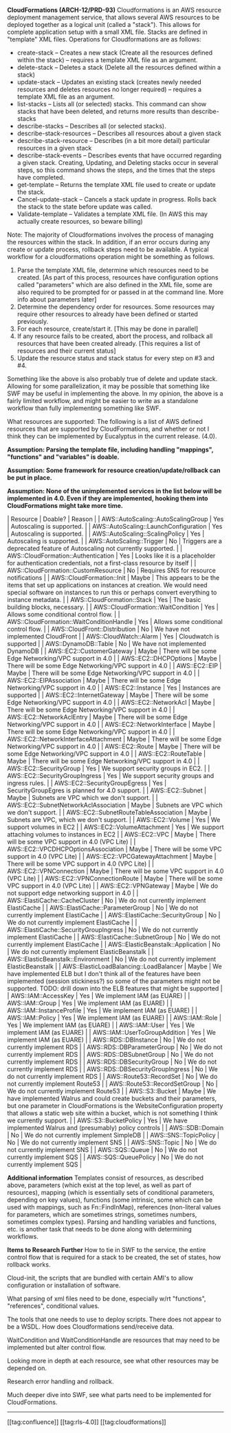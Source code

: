  **CloudFormations (ARCH-12/PRD-93)** Cloudformations is an AWS resource deployment management service, that allows several AWS resources to be deployed together as a logical unit (called a "stack"). This allows for complete application setup with a small XML file. Stacks are defined in "template" XML files. Operations for Cloudformations are as follows:


* create-stack – Creates a new stack (Create all the resources defined within the stack) – requires a template XML file as an argument.
* delete-stack – Deletes a stack (Delete all the resources defined within a stack)
* update-stack – Updates an existing stack (creates newly needed resources and deletes resources no longer required) – requires a template XML file as an argument.
* list-stacks – Lists all (or selected) stacks. This command can show stacks that have been deleted, and returns more results than describe-stacks
* describe-stacks – Describes all (or selected stacks).
* describe-stack-resources – Describes all resources about a given stack
* describe-stack-resource – Describes (in a bit more detail) particular resources in a given stack
* describe-stack-events – Describes events that have occurred regarding a given stack. Creating, Updating, and Deleting stacks occur in several steps, so this command shows the steps, and the times that the steps have completed.
* get-template – Returns the template XML file used to create or update the stack.
* Cancel-update-stack – Cancels a stack update in progress. Rolls back the stack to the state before update was called.
* Validate-template – Validates a template XML file. (In AWS this may actually create resources, so beware billing)

Note: The majority of Cloudformations involves the process of managing the resources within the stack. In addition, if an error occurs during any create or update process, rollback steps need to be available. A typical workflow for a cloudformations operation might be something as follows.


1. Parse the template XML file, determine which resources need to be created. \[As part of this process, resources have configuration options called "parameters" which are also defined in the XML file, some are also required to be prompted for or passed in at the command line. More info about parameters later]
1. Determine the dependency order for resources. Some resources may require other resources to already have been defined or started previously.
1. For each resource, create/start it. \[This may be done in parallel]
1. If any resource fails to be created, abort the process, and rollback all resources that have been created already. \[This requires a list of resources and their current status]
1. Update the resource status and stack status for every step on #3 and #4.

Something like the above is also probably true of delete and update stack. Allowing for some parallelization, it may be possible that something like SWF may be useful in implementing the above. In my opinion, the above is a fairly limited workflow, and might be easier to write as a standalone workflow than fully implementing something like SWF. 

 What resources are supported: The following is a list of AWS defined resources that are supported by CloudFormations, and whether or not I think they can be implemented by Eucalyptus in the current release. (4.0). 

 **Assumption: Parsing the template file, including handling "mappings", "functions" and "variables" is doable.** 

 **Assumption: Some framework for resource creation/update/rollback can be put in place.** 

 **Assumption: None of the unimplemented services in the list below will be implemented in 4.0. Even if they are implemented, hooking them into CloudFormations might take more time.** 



| Resource | Doable? | Reason | 
| AWS::AutoScaling::AutoScalingGroup | Yes | Autoscaling is supported. | 
| AWS::AutoScaling::LaunchConfiguration | Yes | Autoscaling is supported. | 
| AWS::AutoScaling::ScalingPolicy | Yes | Autoscaling is supported. | 
| AWS::AutoScaling::Trigger | No | Triggers are a deprecated feature of Autoscaling not currently supported. | 
| AWS::CloudFormation::Authentication | Yes | Looks like it is a placeholder for authentication credentials, not a first-class resource by itself | 
| AWS::CloudFormation::CustomResource | No | Requires SNS for resource notifications | 
| AWS::CloudFormation::Init | Maybe | This appears to be the items that set up applications on instances at creation. We would need special software on instances to run this or perhaps convert everything to instance metadata. | 
| AWS::CloudFormation::Stack | Yes | The basic building blocks, necessary. | 
| AWS::CloudFormation::WaitCondition | Yes | Allows some conditional control flow. | 
| AWS::CloudFormation::WaitConditionHandle | Yes | Allows some conditional control flow. | 
| AWS::CloudFront::Distribution | No | We have not implemented CloudFront | 
| AWS::CloudWatch::Alarm | Yes | Cloudwatch is supported | 
| AWS::DynamoDB::Table | No | We have not implemented DynamoDB | 
| AWS::EC2::CustomerGateway | Maybe | There will be some Edge Networking/VPC support in 4.0 | 
| AWS::EC2::DHCPOptions | Maybe | There will be some Edge Networking/VPC support in 4.0 | 
| AWS::EC2::EIP | Maybe | There will be some Edge Networking/VPC support in 4.0 | 
| AWS::EC2::EIPAssociation | Maybe | There will be some Edge Networking/VPC support in 4.0 | 
| AWS::EC2::Instance | Yes | Instances are supported | 
| AWS::EC2::InternetGateway | Maybe | There will be some Edge Networking/VPC support in 4.0 | 
| AWS::EC2::NetworkAcl | Maybe | There will be some Edge Networking/VPC support in 4.0 | 
| AWS::EC2::NetworkAclEntry | Maybe | There will be some Edge Networking/VPC support in 4.0 | 
| AWS::EC2::NetworkInterface | Maybe | There will be some Edge Networking/VPC support in 4.0 | 
| AWS::EC2::NetworkInterfaceAttachment | Maybe | There will be some Edge Networking/VPC support in 4.0 | 
| AWS::EC2::Route | Maybe | There will be some Edge Networking/VPC support in 4.0 | 
| AWS::EC2::RouteTable | Maybe | There will be some Edge Networking/VPC support in 4.0 | 
| AWS::EC2::SecurityGroup | Yes | We support security groups in EC2. | 
| AWS::EC2::SecurityGroupIngress | Yes | We support security groups and ingress rules. | 
| AWS::EC2::SecurityGroupEgress | Yes | SecurityGroupEgres is planned for 4.0 support. | 
| AWS::EC2::Subnet | Maybe | Subnets are VPC which we don't support. | 
| AWS::EC2::SubnetNetworkAclAssociation | Maybe | Subnets are VPC which we don't support. | 
| AWS::EC2::SubnetRouteTableAssociation | Maybe | Subnets are VPC, which we don't support. | 
| AWS::EC2::Volume | Yes | We support volumes in EC2 | 
| AWS::EC2::VolumeAttachment | Yes | We support attaching volumes to instances in EC2 | 
| AWS::EC2::VPC | Maybe | There will be some VPC support in 4.0 (VPC Lite) | 
| AWS::EC2::VPCDHCPOptionsAssociation | Maybe | There will be some VPC support in 4.0 (VPC Lite) | 
| AWS::EC2::VPCGatewayAttachment | Maybe | There will be some VPC support in 4.0 (VPC Lite) | 
| AWS::EC2::VPNConnection | Maybe | There will be some VPC support in 4.0 (VPC Lite) | 
| AWS::EC2::VPNConnectionRoute | Maybe | There will be some VPC support in 4.0 (VPC Lite) | 
| AWS::EC2::VPNGateway | Maybe | We do not support edge networking support in 4.0 | 
| AWS::ElastiCache::CacheCluster | No | We do not currently implement ElastiCache | 
| AWS::ElastiCache::ParameterGroup | No | We do not currently implement ElastiCache | 
| AWS::ElastiCache::SecurityGroup | No | We do not currently implement ElastiCache | 
| AWS::ElastiCache::SecurityGroupIngress | No | We do not currently implement ElastiCache | 
| AWS::ElastiCache::SubnetGroup | No | We do not currently implement ElastiCache | 
| AWS::ElasticBeanstalk::Application | No | We do not currently implement ElasticBeanstalk | 
| AWS::ElasticBeanstalk::Environment | No | We do not currently implement ElasticBeanstalk | 
| AWS::ElasticLoadBalancing::LoadBalancer | Maybe | We have implemented ELB but I don't think all of the features have been implemented (session stickiness?) so some of the parameters might not be supported. TODO: drill down into the ELB features that might be supported | 
| AWS::IAM::AccessKey | Yes | We implement IAM (as EUARE) | 
| AWS::IAM::Group | Yes | We implement IAM (as EUARE) | 
| AWS::IAM::InstanceProfile | Yes | We implement IAM (as EUARE) | 
| AWS::IAM::Policy | Yes | We implement IAM (as EUARE) | 
| AWS::IAM::Role | Yes | We implement IAM (as EUARE) | 
| AWS::IAM::User | Yes | We implement IAM (as EUARE) | 
| AWS::IAM::UserToGroupAddition | Yes | We implement IAM (as EUARE) | 
| AWS::RDS::DBInstance | No | We do not currently implement RDS | 
| AWS::RDS::DBParameterGroup | No | We do not currently implement RDS | 
| AWS::RDS::DBSubnetGroup | No | We do not currently implement RDS | 
| AWS::RDS::DBSecurityGroup | No | We do not currently implement RDS | 
| AWS::RDS::DBSecurityGroupIngress | No | We do not currently implement RDS | 
| AWS::Route53::RecordSet | No | We do not currently implement Route53 | 
| AWS::Route53::RecordSetGroup | No | We do not currently implement Route53 | 
| AWS::S3::Bucket | Maybe | We have implemented Walrus and could create buckets and their parameters, but one parameter in CloudFormations is the WebsiteConfiguration property that allows a static web site within a bucket, which is not something I think we currently support. | 
| AWS::S3::BucketPolicy | Yes | We have implemented Walrus and (presumably) policy controls | 
| AWS::SDB::Domain | No | We do not currently implement SimpleDB | 
| AWS::SNS::TopicPolicy | No | We do not currently implement SNS | 
| AWS::SNS::Topic | No | We do not currently implement SNS | 
| AWS::SQS::Queue | No | We do not currently implement SQS | 
| AWS::SQS::QueuePolicy | No | We do not currently implement SQS | 



 **Additional information** Templates consist of resources, as described above, parameters (which exist at the top level, as well as part of resources), mapping (which is essentially sets of conditional parameters, depending on key values), functions (some intrinsic, some which can be used with mappings, such as Fn::FindInMap), references (non-literal values for parameters, which are sometimes strings, sometimes numbers, sometimes complex types). Parsing and handling variables and functions, etc. is another task that needs to be done along with determining workflows.

 **Items to Research Further** How to tie in SWF to the service, the entire control flow that is required for a stack to be created, the set of states, how rollback works.

 Cloud-init, the scripts that are bundled with certain AMI's to allow configuration or installation of software.

 What parsing of xml files need to be done, especially w/rt "functions", "references", conditional values.

 The tools that one needs to use to deploy scripts. There does not appear to be a WSDL. How does Cloudformations send/receive data.

 WaitCondition and WaitConditionHandle are resources that may need to be implemented but alter control flow.

 Looking more in depth at each resource, see what other resources may be depended on.

 Research error handling and rollback.

 Much deeper dive into SWF, see what parts need to be implemented for CloudFormations.



*****

[[tag:confluence]]
[[tag:rls-4.0]]
[[tag:cloudformations]]
